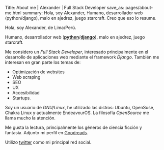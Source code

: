 Title: About me | Alexander | Full Stack Developer
save_as: pages/about-me.html
summary: Hola, soy Alexander, Humano, desarrollador web (python/django), malo en ajedrez, juego starcraft. Creo que eso lo resume.

Hola, soy Alexander, de Lima/Perú.

Humano, desarrollador web ([**python**][python]/[**django**][django]), malo en ajedrez, juego starcraft.

Me considero un *Full Stack Developer*, interesado principalmente en el desarrollo de aplicaciones web mediante el framework *Django*. También me interesan en gran parte los temas de:

- Optimización de websites
- Web scraping
- SEO
- UX
- Accesibilidad
- Startups.

Soy un usuario de *GNU/Linux*, he utilizado las distros: Ubuntu, OpenSuse, Chakra Linux y actualmente EndeavourOS. La filosofía *OpenSource* me llama mucho la atención.

Me gusta la lectura, principalmente los géneros de ciencia ficción y fantasía. Adjunto mi perfil en [Goodreads](https://www.goodreads.com/user/show/30322656-alexander).

Utilizo [twitter](https://twitter.com/__alexander_) como mi principal red social.

[python]: http://www.python.org/
[django]: https://www.djangoproject.com/

<script type="application/ld+json">
{
  "@context": "http://schema.org",
  "@type": "Person",
  "name": "Alexander",
  "url": "https://alexanderae.com",
  "sameAs": [
    "https://twitter.com/__alexander_",
    "https://www.linkedin.com/in/alexanderae/"
  ]
}
</script>